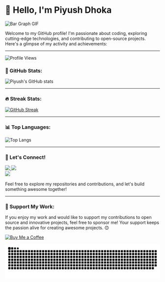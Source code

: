 # 👋 Hello, I'm Piyush Dhoka

![Bar Graph GIF](https://user-images.githubusercontent.com/74038190/212284100-561aa473-3905-4a80-b561-0d28506553ee.gif)

Welcome to my GitHub profile! I'm passionate about coding, exploring cutting-edge technologies, and contributing to open-source projects. Here's a glimpse of my activity and achievements:

---

![Profile Views](https://komarev.com/ghpvc/?username=piyushdhoka&color=blue)

### 🚀 GitHub Stats:
![Piyush's GitHub stats](https://github-readme-stats.vercel.app/api?username=piyushdhoka&show=reviews,discussions_started,discussions_answered,prs_merged,prs_merged_percentage_icons=true&theme=radical)

---

### 🔥 Streak Stats:
[![GitHub Streak](https://streak-stats.demolab.com?user=piyushdhoka)](https://git.io/streak-stats)

---

### 📊 Top Languages:
![Top Langs](https://github-readme-stats.vercel.app/api/top-langs/?username=piyushdhoka&layout=compact&theme=radical)

---

### 🌟 Let's Connect!
<div>
  <a href="https://x.com/piyush_dhoka27" target="_blank">
    <img src="https://img.shields.io/badge/-X-%231DA1F2?style=for-the-badge&logo=x&logoColor=black" target="_blank">
  <a href="https://github.com/piyushdhoka" target="_blank">
    <img src="https://img.shields.io/badge/-GitHub-%23181717?style=for-the-badge&logo=github&logoColor=white" target="_blank">
  </a>
</div>

<div>
  <a href="https://www.linkedin.com/in/piyushdhoka27" target="_blank">
    <img src="https://img.shields.io/badge/-LinkedIn-%230077B5?style=for-the-badge&logo=linkedin&logoColor=white" target="_blank">
  </a>
</div>

Feel free to explore my repositories and contributions, and let's build something awesome together!

---

### 💖 Support My Work:
If you enjoy my work and would like to support my contributions to open source and innovative projects, feel free to sponsor me! Your support keeps the passion alive for creating awesome projects. 😊 

[![Buy Me a Coffee](https://img.shields.io/badge/Buy%20Me%20a%20Coffee-%23FFDD00?style=for-the-badge&logo=buymeacoffee&logoColor=black)](https://www.buymeacoffee.com/piyushdhoka)

<picture>
  <source media="(prefers-color-scheme: dark)" srcset="dist/github-snake-dark.svg" />
  <img alt="github-snake" src="dist/github-snake.svg" />
</picture>


